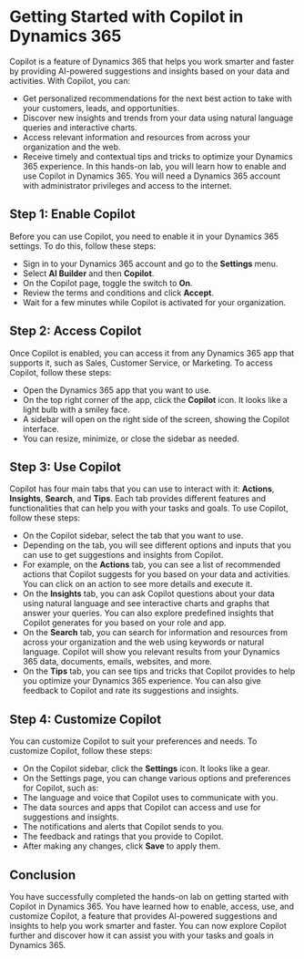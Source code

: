 # Getting Started with Copilot in Dynamics 365
Copilot is a feature of Dynamics 365 that helps you work smarter and faster by providing AI-powered suggestions and insights based on your data and activities. With Copilot, you can:
- Get personalized recommendations for the next best action to take with your customers, leads, and opportunities.
- Discover new insights and trends from your data using natural language queries and interactive charts.
- Access relevant information and resources from across your organization and the web.
- Receive timely and contextual tips and tricks to optimize your Dynamics 365 experience.
In this hands-on lab, you will learn how to enable and use Copilot in Dynamics 365. You will need a Dynamics 365 account with administrator privileges and access to the internet.
## Step 1: Enable Copilot
Before you can use Copilot, you need to enable it in your Dynamics 365 settings. To do this, follow these steps:
- Sign in to your Dynamics 365 account and go to the **Settings** menu.
- Select **AI Builder** and then **Copilot**.
- On the Copilot page, toggle the switch to **On**.
- Review the terms and conditions and click **Accept**.
- Wait for a few minutes while Copilot is activated for your organization.
## Step 2: Access Copilot
Once Copilot is enabled, you can access it from any Dynamics 365 app that supports it, such as Sales, Customer Service, or Marketing. To access Copilot, follow these steps:
- Open the Dynamics 365 app that you want to use.
- On the top right corner of the app, click the **Copilot** icon. It looks like a light bulb with a smiley face.
- A sidebar will open on the right side of the screen, showing the Copilot interface.
- You can resize, minimize, or close the sidebar as needed.
## Step 3: Use Copilot
Copilot has four main tabs that you can use to interact with it: **Actions**, **Insights**, **Search**, and **Tips**. Each tab provides different features and functionalities that can help you with your tasks and goals. To use Copilot, follow these steps:
- On the Copilot sidebar, select the tab that you want to use.
- Depending on the tab, you will see different options and inputs that you can use to get suggestions and insights from Copilot.
- For example, on the **Actions** tab, you can see a list of recommended actions that Copilot suggests for you based on your data and activities. You can click on an action to see more details and execute it.
- On the **Insights** tab, you can ask Copilot questions about your data using natural language and see interactive charts and graphs that answer your queries. You can also explore predefined insights that Copilot generates for you based on your role and app.
- On the **Search** tab, you can search for information and resources from across your organization and the web using keywords or natural language. Copilot will show you relevant results from your Dynamics 365 data, documents, emails, websites, and more.
- On the **Tips** tab, you can see tips and tricks that Copilot provides to help you optimize your Dynamics 365 experience. You can also give feedback to Copilot and rate its suggestions and insights.
## Step 4: Customize Copilot
You can customize Copilot to suit your preferences and needs. To customize Copilot, follow these steps:
- On the Copilot sidebar, click the **Settings** icon. It looks like a gear.
- On the Settings page, you can change various options and preferences for Copilot, such as:
- The language and voice that Copilot uses to communicate with you.
- The data sources and apps that Copilot can access and use for suggestions and insights.
- The notifications and alerts that Copilot sends to you.
- The feedback and ratings that you provide to Copilot.
- After making any changes, click **Save** to apply them.
## Conclusion
You have successfully completed the hands-on lab on getting started with Copilot in Dynamics 365. You have learned how to enable, access, use, and customize Copilot, a feature that provides AI-powered suggestions and insights to help you work smarter and faster. You can now explore Copilot further and discover how it can assist you with your tasks and goals in Dynamics 365.

